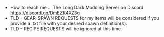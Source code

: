 - How to reach me ... The Long Dark Modding Server on Discord https://discord.gg/DmEZK4XZ3g
- TLD - GEAR-SPAWN REQUESTS for my items will be considered if you provide a .txt file with your desired spawn definition(s).
- TLD - RECIPE REQUESTS will be ignored at this time.

<!---
JTspectre/JTspectre is a ✨ special ✨ repository because its `README.md` (this file) appears on your GitHub profile.
You can click the Preview link to take a look at your changes.
--->
